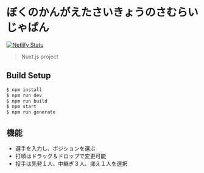 # ぼくのかんがえたさいきょうのさむらいじゃぱん

[![Netlify Statu](https://api.netlify.com/api/v1/badges/8eda9c93-ce63-4ce8-bb9b-c0d151818216/deploy-status)](https://app.netlify.com/sites/cirkit/overview)
> Nuxt.js project

## Build Setup

``` bash
$ npm install
$ npm run dev
$ npm run build
$ npm start
$ npm run generate
```

## 機能
- 選手を入力し、ポジションを選ぶ
- 打順はドラッグ＆ドロップで変更可能
- 投手は先発１人、中継ぎ３人、抑え１人を選択
